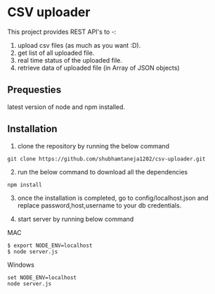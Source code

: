 # CSV uploader

This project provides REST API's to -:
1. upload csv files (as much as you want :D).
2. get list of all uploaded file.
3. real time status of the uploaded file.
4. retrieve data of uploaded file (in Array of JSON objects)

## Prequesties
latest version of node and npm installed.

## Installation

1. clone the repository by running the below command
```
git clone https://github.com/shubhamtaneja1202/csv-uploader.git
```

2. run the below command to download all the dependencies
```
npm install
```

3. once the installation is completed, go to config/localhost.json and replace password,host,username to 
your db credentials.

4. start server by running below command

MAC
```
$ export NODE_ENV=localhost
$ node server.js
```
Windows 
```
set NODE_ENV=localhost
node server.js
```
